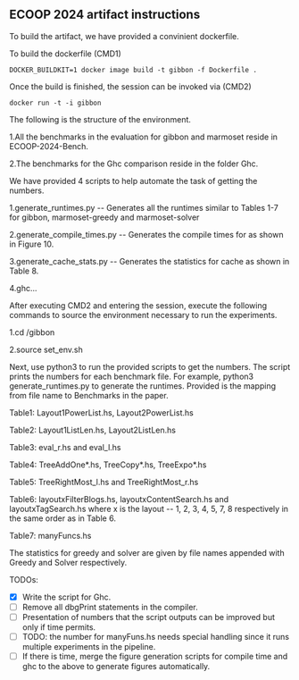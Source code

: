 ## ECOOP 2024 artifact instructions 

To build the artifact, we have provided a convinient dockerfile.

To build the dockerfile (CMD1)


```
DOCKER_BUILDKIT=1 docker image build -t gibbon -f Dockerfile .
```

Once the build is finished, the session can be invoked via (CMD2)

```
docker run -t -i gibbon
```

The following is the structure of the environment. 

1.All the benchmarks in the evaluation for gibbon and marmoset reside in ECOOP-2024-Bench.

2.The benchmarks for the Ghc comparison reside in the folder Ghc. 


We have provided 4 scripts to help automate the task of getting the numbers. 

1.generate_runtimes.py        -- Generates all the runtimes similar to Tables 1-7 for gibbon, marmoset-greedy and marmoset-solver

2.generate_compile_times.py   -- Generates the compile times for as shown in Figure 10.

3.generate_cache_stats.py     -- Generates the statistics for cache as shown in Table 8.

4.ghc...

After executing CMD2 and entering the session, execute the following commands to source the environment necessary to run the experiments. 

1.cd /gibbon 

2.source set_env.sh 


Next, use python3 to run the provided scripts to get the numbers. 
The script prints the numbers for each benchmark file. 
For example, python3 generate_runtimes.py to generate the runtimes.
Provided is the mapping from file name to Benchmarks in the paper.


Table1: Layout1PowerList.hs, Layout2PowerList.hs 

Table2: Layout1ListLen.hs, Layout2ListLen.hs 

Table3: eval_r.hs and eval_l.hs 

Table4: TreeAddOne*.hs, TreeCopy*.hs, TreeExpo*.hs 

Table5: TreeRightMost_l.hs and TreeRightMost_r.hs 

Table6: layoutxFilterBlogs.hs, layoutxContentSearch.hs and layoutxTagSearch.hs where x is the layout -- 1, 2, 3, 4, 5, 7, 8 respectively in the same order as in Table 6.

Table7: manyFuncs.hs 

The statistics for greedy and solver are given by file names appended with Greedy and Solver respectively.


TODOs: 

- [x] Write the script for Ghc. 
- [ ] Remove all dbgPrint statements in the compiler. 
- [ ] Presentation of numbers that the script outputs can be improved but only if time permits.
- [ ] TODO: the number for manyFuns.hs needs special handling since it runs multiple experiments in the pipeline. 
- [ ] If there is time, merge the figure generation scripts for compile time and ghc to the above to generate figures automatically.
